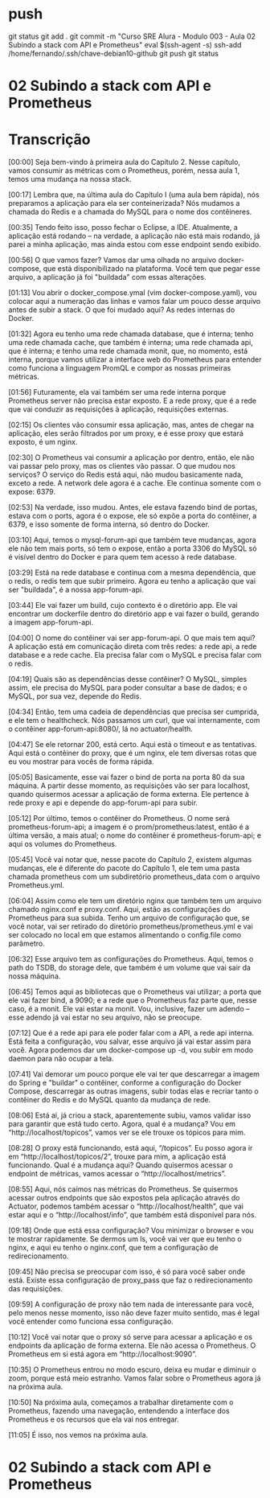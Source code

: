 


# ##############################################################################################################################################################
# ##############################################################################################################################################################
# ##############################################################################################################################################################
# ##############################################################################################################################################################
# push

git status
git add .
git commit -m "Curso SRE Alura - Modulo 003 - Aula 02 Subindo a stack com API e Prometheus"
eval $(ssh-agent -s)
ssh-add /home/fernando/.ssh/chave-debian10-github
git push
git status




# ##############################################################################################################################################################
# ##############################################################################################################################################################
# ##############################################################################################################################################################
# ##############################################################################################################################################################
# 02 Subindo a stack com API e Prometheus

# Transcrição

[00:00] Seja bem-vindo à primeira aula do Capítulo 2. Nesse capítulo, vamos consumir as métricas com o Prometheus, porém, nessa aula 1, temos uma mudança na nossa stack.

[00:17] Lembra que, na última aula do Capítulo I (uma aula bem rápida), nós preparamos a aplicação para ela ser conteinerizada? Nós mudamos a chamada do Redis e a chamada do MySQL para o nome dos contêineres.

[00:35] Tendo feito isso, posso fechar o Eclipse, a IDE. Atualmente, a aplicação está rodando – na verdade, a aplicação não está mais rodando, já parei a minha aplicação, mas ainda estou com esse endpoint sendo exibido.

[00:56] O que vamos fazer? Vamos dar uma olhada no arquivo docker-compose, que está disponibilizado na plataforma. Você tem que pegar esse arquivo, a aplicação já foi "buildada" com essas alterações.

[01:13] Vou abrir o docker_compose.ymal (vim docker-compose.yaml), vou colocar aqui a numeração das linhas e vamos falar um pouco desse arquivo antes de subir a stack. O que foi mudado aqui? As redes internas do Docker.

[01:32] Agora eu tenho uma rede chamada database, que é interna; tenho uma rede chamada cache, que também é interna; uma rede chamada api, que é interna; e tenho uma rede chamada monit, que, no momento, está interna, porque vamos utilizar a interface web do Prometheus para entender como funciona a linguagem PromQL e compor as nossas primeiras métricas.

[01:56] Futuramente, ela vai também ser uma rede interna porque Prometheus server não precisa estar exposto. E a rede proxy, que é a rede que vai conduzir as requisições à aplicação, requisições externas.

[02:15] Os clientes vão consumir essa aplicação, mas, antes de chegar na aplicação, eles serão filtrados por um proxy, e é esse proxy que estará exposto, é um nginx.

[02:30] O Prometheus vai consumir a aplicação por dentro, então, ele não vai passar pelo proxy, mas os clientes vão passar. O que mudou nos serviços? O serviço do Redis está aqui, não mudou basicamente nada, exceto a rede. A network dele agora é a cache. Ele continua somente com o expose: 6379.

[02:53] Na verdade, isso mudou. Antes, ele estava fazendo bind de portas, estava com o ports, agora é o expose, ele só expõe a porta do contêiner, a 6379, e isso somente de forma interna, só dentro do Docker.

[03:10] Aqui, temos o mysql-forum-api que também teve mudanças, agora ele não tem mais ports, só tem o expose, então a porta 3306 do MySQL só é visível dentro do Docker e para quem tem acesso à rede database.

[03:29] Está na rede database e continua com a mesma dependência, que o redis, o redis tem que subir primeiro. Agora eu tenho a aplicação que vai ser "buildada", é a nossa app-forum-api.

[03:44] Ele vai fazer um build, cujo contexto é o diretório app. Ele vai encontrar um dockerfile dentro do diretório app e vai fazer o build, gerando a imagem app-forum-api.

[04:00] O nome do contêiner vai ser app-forum-api. O que mais tem aqui? A aplicação está em comunicação direta com três redes: a rede api, a rede database e a rede cache. Ela precisa falar com o MySQL e precisa falar com o redis.

[04:19] Quais são as dependências desse contêiner? O MySQL, simples assim, ele precisa do MySQL para poder consultar a base de dados; e o MySQL, por sua vez, depende do Redis.

[04:34] Então, tem uma cadeia de dependências que precisa ser cumprida, e ele tem o healthcheck. Nós passamos um curl, que vai internamente, com o contêiner app-forum-api:8080/, lá no actuator/health.

[04:47] Se ele retornar 200, está certo. Aqui está o timeout e as tentativas. Aqui está o contêiner do proxy, que é um nginx, ele tem diversas rotas que eu vou mostrar para vocês de forma rápida.

[05:05] Basicamente, esse vai fazer o bind de porta na porta 80 da sua máquina. A partir desse momento, as requisições vão ser para localhost, quando quisermos acessar a aplicação de forma externa. Ele pertence à rede proxy e api e depende do app-forum-api para subir.

[05:12] Por último, temos o contêiner do Prometheus. O nome será prometheus-forum-api; a imagem é o prom/prometheus:latest, então é a última versão, a mais atual; o nome do contêiner é prometheus-forum-api; e aqui os volumes do Prometheus.

[05:45] Você vai notar que, nesse pacote do Capítulo 2, existem algumas mudanças, ele é diferente do pacote do Capítulo 1, ele tem uma pasta chamada prometheus com um subdiretório prometheus_data com o arquivo Prometheus.yml.

[06:04] Assim como ele tem um diretório nginx que também tem um arquivo chamado nginx.conf e proxy.conf. Aqui, estão as configurações do Prometheus para sua subida. Tenho um arquivo de configuração que, se você notar, vai ser retirado do diretório prometheus/prometheus.yml e vai ser colocado no local em que estamos alimentando o config.file como parâmetro.

[06:32] Esse arquivo tem as configurações do Prometheus. Aqui, temos o path do TSDB, do storage dele, que também é um volume que vai sair da nossa máquina.

[06:45] Temos aqui as bibliotecas que o Prometheus vai utilizar; a porta que ele vai fazer bind, a 9090; e a rede que o Prometheus faz parte que, nesse caso, é a monit. Ele vai estar na monit. Vou, inclusive, fazer um adendo – esse adendo já vai estar no seu arquivo, não se preocupe.

[07:12] Que é a rede api para ele poder falar com a API, a rede api interna. Está feita a configuração, vou salvar, esse arquivo já vai estar assim para você. Agora podemos dar um docker-compose up -d, vou subir em modo daemon para não ocupar a tela.

[07:41] Vai demorar um pouco porque ele vai ter que descarregar a imagem do Spring e "buildar" o contêiner, conforme a configuração do Docker Compose, descarregar as outras imagens, subir todas elas e recriar tanto o contêiner do Redis e do MySQL quanto da mudança de rede.

[08:06] Está aí, já criou a stack, aparentemente subiu, vamos validar isso para garantir que está tudo certo. Agora, qual é a mudança? Vou em “http://localhost/topicos”, vamos ver se ele trouxe os tópicos para mim.

[08:28] O proxy está funcionando, está aqui, “/topicos”. Eu posso agora ir em “http://localhost/topicos/2”, trouxe para mim, a aplicação está funcionando. Qual é a mudança aqui? Quando quisermos acessar o endpoint de métricas, vamos acessar o “http://localhost/metrics”.

[08:55] Aqui, nós caímos nas métricas do Prometheus. Se quisermos acessar outros endpoints que são expostos pela aplicação através do Actuator, podemos também acessar o “http://localhost/health”, que vai estar aqui e o “http://localhost/info”, que também está disponível para nós.

[09:18] Onde que está essa configuração? Vou minimizar o browser e vou te mostrar rapidamente. Se dermos um ls, você vai ver que eu tenho o nginx, e aqui eu tenho o nginx.conf, que tem a configuração de redirecionamento.

[09:45] Não precisa se preocupar com isso, é só para você saber onde está. Existe essa configuração de proxy_pass que faz o redirecionamento das requisições.

[09:59] A configuração de proxy não tem nada de interessante para você, pelo menos nesse momento, isso não deve fazer muito sentido, mas é legal você entender como funciona essa configuração.

[10:12] Você vai notar que o proxy só serve para acessar a aplicação e os endpoints da aplicação de forma externa. Ele não acessa o Prometheus. O Prometheus em si está agora em “http://localhost:9090”.

[10:35] O Prometheus entrou no modo escuro, deixa eu mudar e diminuir o zoom, porque está meio estranho. Vamos falar sobre o Prometheus agora já na próxima aula.

[10:50] Na próxima aula, começamos a trabalhar diretamente com o Prometheus, fazendo uma navegação, entendendo a interface dos Prometheus e os recursos que ela vai nos entregar.

[11:05] É isso, nos vemos na próxima aula.


# ##############################################################################################################################################################
# ##############################################################################################################################################################
# ##############################################################################################################################################################
# ##############################################################################################################################################################
# 02 Subindo a stack com API e Prometheus
